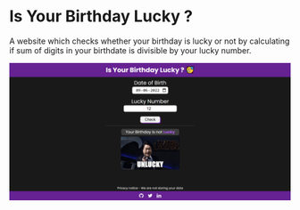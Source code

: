 # Is Your Birthday Lucky ?
A website which checks whether your birthday is lucky or not by calculating if sum of digits in your birthdate is divisible by your lucky number.

![website](./Images//site.png)